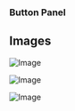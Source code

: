 ### Button Panel




















## Images 

![Image](https://github.com/KLU1220505042/1220505042/blob/src/main/resources/asset/ımage1.PNG)

![Image](https://github.com/KLU1220505042/1220505042/blob/src/main/resources/asset/ımage2.PNG)

![Image](https://github.com/KLU1220505042/1220505042/blob/src/main/resources/asset/buton.gif)
